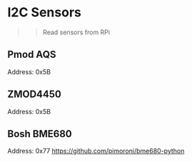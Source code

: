 # I2C Sensors
>> Read sensors from RPi

## Pmod AQS
Address: 0x5B

## ZMOD4450
Address: 0x5B

## Bosh BME680 
Address: 0x77
https://github.com/pimoroni/bme680-python